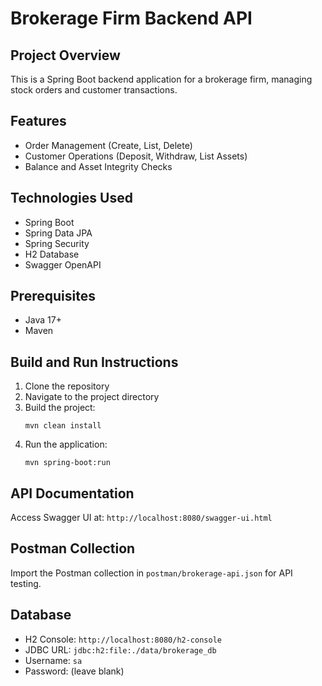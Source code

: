 # Brokerage Firm Backend API

## Project Overview
This is a Spring Boot backend application for a brokerage firm, managing stock orders and customer transactions.

## Features
- Order Management (Create, List, Delete)
- Customer Operations (Deposit, Withdraw, List Assets)
- Balance and Asset Integrity Checks

## Technologies Used
- Spring Boot
- Spring Data JPA
- Spring Security
- H2 Database
- Swagger OpenAPI

## Prerequisites
- Java 17+
- Maven

## Build and Run Instructions
1. Clone the repository
2. Navigate to the project directory
3. Build the project:
   ```
   mvn clean install
   ```
4. Run the application:
   ```
   mvn spring-boot:run
   ```

## API Documentation
Access Swagger UI at: `http://localhost:8080/swagger-ui.html`

## Postman Collection
Import the Postman collection in `postman/brokerage-api.json` for API testing.

## Database
- H2 Console: `http://localhost:8080/h2-console`
- JDBC URL: `jdbc:h2:file:./data/brokerage_db`
- Username: `sa`
- Password: (leave blank)